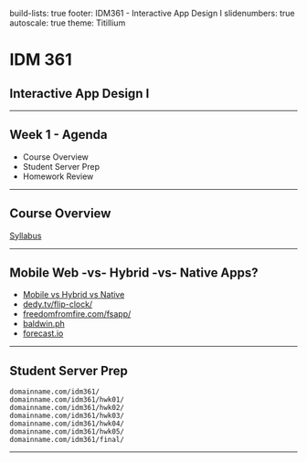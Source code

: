 build-lists: true
footer: IDM361 - Interactive App Design I
slidenumbers: true
autoscale: true
theme: Titillium

# IDM 361
## Interactive App Design I

---
## Week 1 - Agenda
- Course Overview
- Student Server Prep
- Homework Review


---
## Course Overview

[Syllabus](https://github.com/mrpaulphan/idm361)


---
## Mobile Web -vs- Hybrid -vs- Native Apps?
- [Mobile vs Hybrid vs Native](https://www.telerik.com/infographics/details/everything-you-wanted-to-know-about-native-hybrid-and-web-apps-but-were-afraid-to-ask)
- [dedy.tv/flip-clock/](dedy.tv/flip-clock/)
- [freedomfromfire.com/fsapp/](freedomfromfire.com/fsapp/)
- [baldwin.ph](baldwin.ph)
- [forecast.io](forecast.io)




---
## Student Server Prep
```
domainname.com/idm361/
domainname.com/idm361/hwk01/
domainname.com/idm361/hwk02/
domainname.com/idm361/hwk03/
domainname.com/idm361/hwk04/
domainname.com/idm361/hwk05/
domainname.com/idm361/final/
```


---
